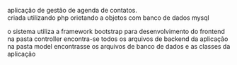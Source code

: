 aplicação de gestão de agenda de contatos.</br>
criada utilizando php orietando a objetos com banco de dados mysql</br>

o sistema utiliza a framework bootstrap para desenvolvimento do frontend</br>
na pasta controller encontra-se todos os arquivos de backend da aplicação</br>
na pasta model encontrasse os arquivos de banco de dados e as classes da aplicação</br>
